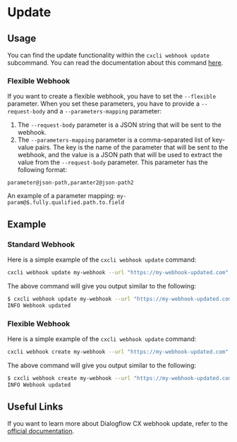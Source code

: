 # Update


## Usage

You can find the update functionality within the `cxcli webhook update` subcommand. You can read the documentation about this command [here](/cmd/cxcli_webhook_update).

### Flexible Webhook

If you want to create a flexible webhook, you have to set the `--flexible` parameter. When you set these parameters, you have to provide a `--request-body` and a `--parameters-mapping` parameter: 
    
1. The `--request-body` parameter is a JSON string that will be sent to the webhook.
2. The `--parameters-mapping` parameter is a comma-separated list of key-value pairs. The key is the name of the parameter that will be sent to the webhook, and the value is a JSON path that will be used to extract the value from the `--request-body` parameter. This parameter has the following format:
```
parameter@json-path,paramter2@json-path2
```
An example of a parameter mapping: `my-param@$.fully.qualified.path.to.field`

## Example

### Standard Webhook

Here is a simple example of the `cxcli webhook update` command:

```sh
cxcli webhook update my-webhook --url "https://my-webhook-updated.com" --agent-name test-agent --project-id test-cx-346408 --location-id us-central1 
```

The above command will give you output similar to the following:

```sh
$ cxcli webhook update my-webhook --url "https://my-webhook-updated.com" --agent-name test-agent --project-id test-cx-346408 --location-id us-central1 
INFO Webhook updated
```


### Flexible Webhook

Here is a simple example of the `cxcli webhook update` command:

```sh
cxcli webhook create my-webhook --url "https://my-webhook-updated.com" --agent-name test-agent --project-id test-cx-346408 --location-id us-central1 --flexible true --request-body "{\"hello\": false}" --parameters-mapping "my-param@$.fully.qualified.path.to.field"
```

The above command will give you output similar to the following:

```sh
$ cxcli webhook create my-webhook --url "https://my-webhook-updated.com" --agent-name test-agent --project-id test-cx-346408 --location-id us-central1 --flexible true --request-body "{\"hello\": false}" --parameters-mapping "my-param@$.fully.qualified.path.to.field"
INFO Webhook updated
```

## Useful Links

If you want to learn more about Dialogflow CX webhook update, refer to the [official documentation](https://cloud.google.com/dialogflow/cx/docs/concept/webhook).
